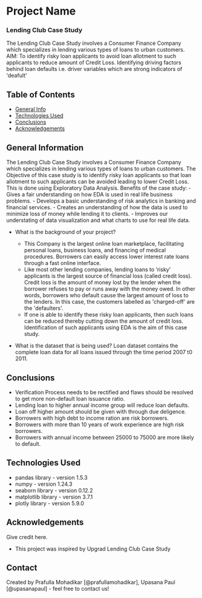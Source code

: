 # Project Name
### Lending Club Case Study
The Lending Club Case Study involves a Consumer Finance Company which specializes in lending various types of loans to urban customers.
AIM: To identify risky loan applicants to avoid loan allotment to such applicants to reduce amount of Credit Loss.
Identifying driving factors behind loan defaults i.e. driver variables which are strong indicators of 'deafult'


## Table of Contents
* [General Info](#general-information)
* [Technologies Used](#technologies-used)
* [Conclusions](#conclusions)
* [Acknowledgements](#acknowledgements)

<!-- You can include any other section that is pertinent to your problem -->

## General Information
The Lending Club Case Study involves a Consumer Finance Company which specializes in lending various types of loans to urban customers.
The Objective of this case study is to identify risky loan applicants so that loan allotment to such applicants can be avoided leading to lower Credit Loss. This is done using Exploratory Data Analysis.
Benefits of the case study:
    - Gives a fair understanding on how EDA is used in real life business problems.
    - Develops a basic understanding of risk analytics in banking and financial services.
    - Creates an understanding of how the data is used to minimize loss of money while lending it to clients.
    - Improves our understating of data visualization and what charts to use for real life data.

- What is the background of your project?
    - This Company is the largest online loan marketplace, facilitating personal loans, business loans, and financing of medical procedures. Borrowers can easily access lower interest rate loans through a fast online interface.
    - Like most other lending companies, lending loans to ‘risky’ applicants is the largest source of financial loss (called credit loss). Credit loss is the amount of money lost by the lender when the borrower refuses to pay or runs away with the money owed. In other words, borrowers who default cause the largest amount of loss to the lenders. In this case, the customers labelled as 'charged-off' are the 'defaulters'.
    - If one is able to identify these risky loan applicants, then such loans can be reduced thereby cutting down the amount of credit loss. Identification of such applicants using EDA is the aim of this case study.

- What is the dataset that is being used?
Loan dataset contains the complete loan data for all loans issued through the time period 2007 t0 2011.

<!-- You don't have to answer all the questions - just the ones relevant to your project. -->

## Conclusions
- Verification Process needs to be rectified and flaws should be resolved to get more non-default loan issuance ratio.
- Lending loan to higher annual income group will reduce loan defaults.
- Loan off higher amount should be given with through due deligence.
- Borrowers with high debt to income ration are risk borrowers.
- Borrowers with more than 10 years of work experience are high risk borrowers.
- Borrowers with annual income between 25000 to 75000 are more likely to default.

<!-- You don't have to answer all the questions - just the ones relevant to your project. -->


## Technologies Used
- pandas library - version 1.5.3
- numpy - version 1.24.3
- seaborn library - version 0.12.2
- matplotlib library - version 3.7.1
- plotly library - version 5.9.0

<!-- As the libraries versions keep on changing, it is recommended to mention the version of library used in this project -->

## Acknowledgements
Give credit here.
- This project was inspired by Upgrad Lending Club Case Study


## Contact
Created by Prafulla Mohadikar [@prafullamohadikar], Upasana Paul [@upasanapaul] - feel free to contact us!


<!-- Optional -->
<!-- ## License -->
<!-- This project is open source and available under the [... License](). -->

<!-- You don't have to include all sections - just the one's relevant to your project -->